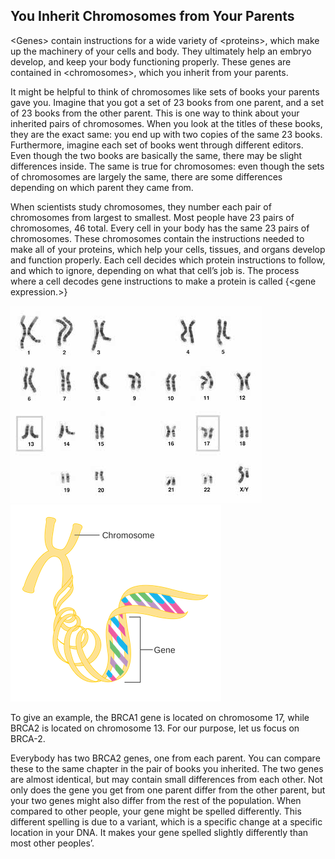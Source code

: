 ## You Inherit Chromosomes from Your Parents

&lt;Genes&gt; contain instructions for a wide variety of &lt;proteins&gt;, which make up the machinery of your cells and body. They ultimately help an embryo develop, and keep your body functioning properly. These genes are contained in &lt;chromosomes&gt;, which you inherit from your parents.

It might be helpful to think of chromosomes like sets of books your parents gave you. Imagine that you got a set of 23 books from one parent, and a set of 23 books from the other parent. This is one way to think about your inherited pairs of chromosomes.  When you look at the titles of these books, they are the exact same: you end up with two copies of the same 23 books. Furthermore, imagine each set of books went through different editors. Even though the two books are basically the same, there may be slight differences inside. The same is true for chromosomes: even though the sets of chromosomes are largely the same, there are some differences depending on which parent they came from.

When scientists study chromosomes, they number each pair of chromosomes from largest to smallest. Most people have 23 pairs of chromosomes, 46 total. Every cell in your body has the same 23 pairs of chromosomes. These chromosomes contain the instructions needed to make all of your proteins, which help your cells, tissues, and organs develop and function properly. Each cell decides which protein instructions to follow, and which to ignore, depending on what that cell’s job is. The process where a cell decodes gene instructions to make a protein is called {&lt;gene expression.&gt;}

![](/assets/Karyotype.jpg)  ![](/assets/ChromosomeGeneSmaller.png)

To give an example, the BRCA1 gene is located on chromosome 17, while BRCA2 is located on chromosome 13. For our purpose, let us focus on BRCA-2.

Everybody has two BRCA2 genes, one from each parent. You can compare these to the same chapter in the pair of books you inherited. The two genes are almost identical, but may contain small differences from each other. Not only does the gene you get from one parent differ from the other parent, but your two genes might also differ from the rest of the population. When compared to other people, your gene might be spelled differently. This different spelling is due to a variant, which is a specific change at a specific location in your DNA. It makes your gene spelled slightly differently than most other peoples’.

